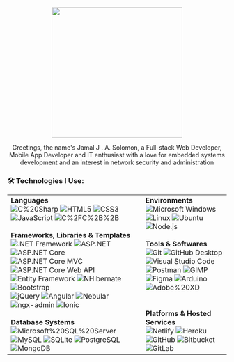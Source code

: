 <div align="center">
 <img src="https://media.giphy.com/media/QTfX9Ejfra3ZmNxh6B/giphy.gif" width="300"/>
 <p>
   Greetings, the name's Jamal J . A. Solomon, a Full-stack Web Developer, Mobile App Developer and IT enthusiast with a love for embedded systems development and an interest in network security and administration
 </p>
</div>

<h3> 🛠  Technologies I Use:</h2>
<table>
 <tr>
  <td>
   <b>Languages</b>
   <br/>
   <img alt="C%20Sharp" src="https://img.shields.io/badge/-C%20Sharp-789f69?logo=C%20Sharp">
   <img alt="HTML5" src="https://img.shields.io/badge/-HTML5-white?logo=HTML5">
   <img alt="CSS3" src="https://img.shields.io/badge/-CSS3-blue?logo=CSS3">
   <img alt="JavaScript" src="https://img.shields.io/badge/-JavaScript-black?logo=JavaScript">
<!--    <img alt="SASS" src="https://img.shields.io/badge/-SASS-white?logo=SASS"> -->
<!--    <img alt="PHP" src="https://img.shields.io/badge/-PHP-white?logo=PHP"> -->
   <img alt="C%2FC%2B%2B" src="https://img.shields.io/badge/-C%2FC%2B%2B-blue?logo=C%2B%2B">
   <br/>
   <br/>
   <b>Frameworks, Libraries & Templates</b>
   <br/>
   <img alt=".NET Framework" src="https://img.shields.io/badge/-.NET%20Framework-blueviolet?logo=.NET">
   <img alt="ASP.NET" src="https://img.shields.io/badge/-ASP.NET-blueviolet">
   <img alt="ASP.NET Core" src="https://img.shields.io/badge/-ASP.NET%20Core-blueviolet">
   <img alt="ASP.NET Core MVC" src="https://img.shields.io/badge/-ASP.NET%20Core%20MVC-blueviolet">
   <br/>
   <img alt="ASP.NET Core Web API" src="https://img.shields.io/badge/-ASP.NET%20Core%20Web%20API-blueviolet">
   <img alt="Entity Framework" src="https://img.shields.io/badge/-Entity%20Framework-white">
   <img alt="NHibernate" src="https://img.shields.io/badge/-NHibernate-white">
   <img alt="Bootstrap" src="https://img.shields.io/badge/-Bootstrap-white?logo=Bootstrap">
   <br/>
   <img alt="jQuery" src="https://img.shields.io/badge/-jQuery-blue?logo=jQuery">
   <img alt="Angular" src="https://img.shields.io/badge/-Angular-crimson?logo=Angular">
   <img alt="Nebular" src="https://img.shields.io/badge/-Nebular-52cbdf">
   <img alt="ngx-admin" src="https://img.shields.io/badge/-ngx--admin-52cbdf">
   <img alt="Ionic" src="https://img.shields.io/badge/-ionic-white?logo=Ionic">
<!--    <img alt="React" src="https://img.shields.io/badge/-React-white?logo=React"> -->
   <br/>
   <br/>
   <b>Database Systems</b>
   <br/>
   <img alt="Microsoft%20SQL%20Server" src="https://img.shields.io/badge/-Microsoft%20SQL%20Server-crimson?logo=Microsoft%20SQL%20Server">
   <img alt="MySQL" src="https://img.shields.io/badge/-MySQL-white?logo=MySQL">
   <img alt="SQLite" src="https://img.shields.io/badge/-SQLite-004b74?logo=SQLite">
   <img alt="PostgreSQL" src="https://img.shields.io/badge/-PostgreSQL-white?logo=PostgreSQL">
   <img alt="MongoDB" src="https://img.shields.io/badge/-MongoDB-white?logo=MongoDB">
   <br/>
  </td>
  <td>
   <b>Environments</b>
   <br/>
   <img alt="Microsoft Windows" src="https://img.shields.io/badge/-Microsoft%20Windows-blue?logo=Windows">
   <img alt="Linux" src="https://img.shields.io/badge/-Linux-black?logo=Linux">
   <img alt="Ubuntu" src="https://img.shields.io/badge/-Ubuntu-white?logo=Ubuntu">
   <img alt="Node.js" src="https://img.shields.io/badge/-Node.js-white?logo=Node.js">
<!--    <img alt="" src=""> -->
<!--    <img alt="" src=""> -->
   <br/>
   <br/>
   <b>Tools & Softwares</b>
   <br/>
   <img alt="Git" src="https://img.shields.io/badge/-Git-white?logo=Git">
   <img alt="GitHub Desktop" src="https://img.shields.io/badge/-GitHub%20Desktop-blueviolet?logo=GitHub">
   <img alt="Visual Studio Code" src="https://img.shields.io/badge/-Visual%20Studio%20Code-blue?logo=Visual%20Studio%20Code">
   <img alt="Postman" src="https://img.shields.io/badge/-Postman-white?logo=Postman">
   <img alt="GIMP" src="https://img.shields.io/badge/-GIMP-555555?logo=GIMP">
   <br/>
   <img alt="Figma" src="https://img.shields.io/badge/-Figma-white?logo=Figma">
   <img alt="Arduino" src="https://img.shields.io/badge/-Arduino-white?logo=Arduino">
   <img alt="Adobe%20XD" src="https://img.shields.io/badge/-Adobe%20XD-purple?logo=Adobe%20XD">
<!--    <img alt="" src=""> -->
<!--    <img alt="" src=""> -->
   <br/>
   <br/>
   <br/>
   <b>Platforms & Hosted Services</b>
   <br/>
   <img alt="Netlify" src="https://img.shields.io/badge/-Netlify-black?logo=Netlify">
   <img alt="Heroku" src="https://img.shields.io/badge/-Heroku-blueviolet?logo=Heroku">
   <img alt="GitHub" src="https://img.shields.io/badge/-GitHub-blueviolet?logo=GitHub">
   <img alt="Bitbucket" src="https://img.shields.io/badge/-Bitbucket-blue?logo=Bitbucket">
   <img alt="GitLab" src="https://img.shields.io/badge/-GitLab-white?logo=GitLab">
   <br/>
  </td>
 </tr>
</table>
   

   
<!-- 

### 🔥 &nbsp; My Stats :
[![GitHub Streak](http://github-readme-streak-stats.herokuapp.com?user=jaysolo&theme=dark&background=000000)](https://git.io/streak-stats)     [![Top Langs](https://github-readme-stats.vercel.app/api/top-langs/?username=jaysolo&layout=compact&theme=vision-friendly-dark)](https://github.com/anuraghazra/github-readme-stats)

 -->

<!--
**jaySolo/jaysolo** is a ✨ _special_ ✨ repository because its `README.md` (this file) appears on your GitHub profile.

Here are some ideas to get you started:

- 🔭 I’m currently working on ...
- 🌱 I’m currently learning ...
- 👯 I’m looking to collaborate on ...
- 🤔 I’m looking for help with ...
- 💬 Ask me about ...
- 📫 How to reach me: ...
- 😄 Pronouns: ...
- ⚡ Fun fact: ...
-->
